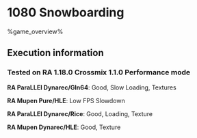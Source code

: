 # 1080 Snowboarding 

%game_overview%

## Execution information

### Tested on RA 1.18.0 Crossmix 1.1.0 Performance mode

**RA ParaLLEl Dynarec/Gln64**: Good, Slow Loading, Textures

**RA Mupen Pure/HLE**: Low FPS Slowdown

**RA ParaLLEl Dynarec/Rice**: Good, Loading, Texture

**RA Mupen Dynarec/HLE**: Good, Texture